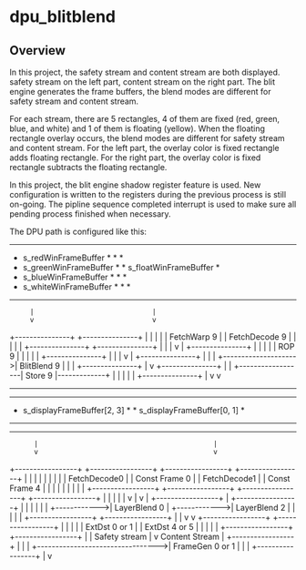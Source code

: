 # dpu_blitblend

## Overview

In this project, the safety stream and content stream are both displayed.
safety stream on the left part, content stream on the right part.
The blit engine generates the frame buffers, the blend modes are different
for safety stream and content stream.

For each stream, there are 5 rectangles, 4 of them are fixed (red, green, blue,
and white) and 1 of them is floating (yellow). When the floating rectangle
overlay occurs, the blend modes are different for safety stream and content
stream. For the left part, the overlay color is fixed rectangle adds floating
rectangle. For the right part, the overlay color is fixed rectangle subtracts
the floating rectangle.

In this project, the blit engine shadow register feature is used. New
configuration is written to the registers during the previous process is
still on-going. The pipline sequence completed interrupt is used to make sure
all pending process finished when necessary.

The DPU path is configured like this:


****************************   ******************************
* s_redWinFrameBuffer      *   *                            *
* s_greenWinFrameBuffer    *   *    s_floatWinFrameBuffer   *
* s_blueWinFrameBuffer     *   *                            *
* s_whiteWinFrameBuffer    *   *                            *
****************************   ******************************
         |                             |
         v                             v
 +---------------+             +---------------+
 |               |             |               |
 |  FetchWarp 9  |             | FetchDecode 9 |
 |               |             |               |
 +---------------+             +---------------+
         |                             |
         |                             v
         |                     +---------------+
         |                     |               |
         |                     |     ROP 9     |
         |                     |               |
         |                     +---------------+
         |                             |
         |                             v
         |                     +---------------+
         |                     |               |
         +-------------------->|  BlitBlend 9  |
                               |               |
                               +---------------+
                                       |
                                       v
                               +---------------+
                               |               |
            +------------------|    Store 9    |-------------+
            |                  |               |             |
            |                  +---------------+             |
            v                                                v
******************************         ******************************
*                            *         *                            *
* s_displayFrameBuffer[2, 3] *         * s_displayFrameBuffer[0, 1] *
*                            *         *                            *
******************************         ******************************
          |                                           |
          v                                           v
  +-----------------+   +-----------------+   +-----------------+   +-----------------+
  |                 |   |                 |   |                 |   |                 |
  |   FetchDecode0  |   |  Const Frame 0  |   |   FetchDecode1  |   |  Const Frame 4  |
  |                 |   |                 |   |                 |   |                 |
  +-----------------+   +-----------------+   +-----------------+   +-----------------+
          |                      |                    |                      |
          |                      v                    |                      v
          |             +-----------------+           |             +-----------------+
          |             |                 |           |             |                 |
          +------------>|   LayerBlend 0  |           +------------>|   LayerBlend 2  |
                        |                 |                         |                 |
                        +-----------------+                         +-----------------+
                                 |                                           |
                                 v                                           v
                        +-----------------+                         +-----------------+
                        |                 |                         |                 |
                        |  ExtDst 0 or 1  |                         |  ExtDst 4 or 5  |
                        |                 |                         |                 |
                        +-----------------+                         +-----------------+
                                 |                                           |       Safety stream
                                 |                                           v
        Content Stream           |                                  +-----------------+
                                 |                                  |                 |
                                 +--------------------------------->| FrameGen 0 or 1 |
                                                                    |                 |
                                                                    +-----------------+
                                                                             |
                                                                             v
